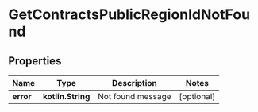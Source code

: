 
# GetContractsPublicRegionIdNotFound

## Properties
Name | Type | Description | Notes
------------ | ------------- | ------------- | -------------
**error** | **kotlin.String** | Not found message |  [optional]




